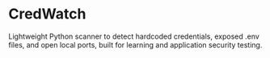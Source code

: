 # CredWatch
Lightweight Python scanner to detect hardcoded credentials, exposed .env files, and open local ports, built for learning and application security testing.

